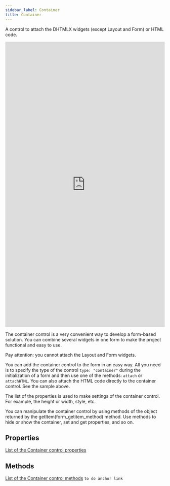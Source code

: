 ```yaml
---
sidebar_label: Container
title: Container
---      
```


A control to attach the DHTMLX widgets (except Layout and Form) or HTML code.

<iframe src="https://snippet.dhtmlx.com/cnxi9eqq?mode=result" frameborder="0" class="snippet_iframe" width="100%" height="900"></iframe>

The container control is a very convenient way to develop a form-based solution. You can combine several widgets in one form to make the project functional and easy to use.

Pay attention: you cannot attach the Layout and Form widgets.

You can add the container control to the form in an easy way. All you need is to specify the type of the control `type: "container"` during the initialization of a form and then use one of the methods: `attach` or `attachHTML`. You can also attach the HTML code directly to the container control. See the sample above.

The list of the properties is used to make settings of the container control. For example, the height or width, style, etc. 

You can manipulate the container control by using methods of the object returned by the getItem(form_getitem_method) method. Use methods to hide or show the container, set and get properties, and so on.

## Properties

[List of the Container control properties](form/api/сontainer/api_сontainer_properties.md)

## Methods 

[List of the Container control methods](form/api/api_overview#methods-16.md) 
`to do anchor link`